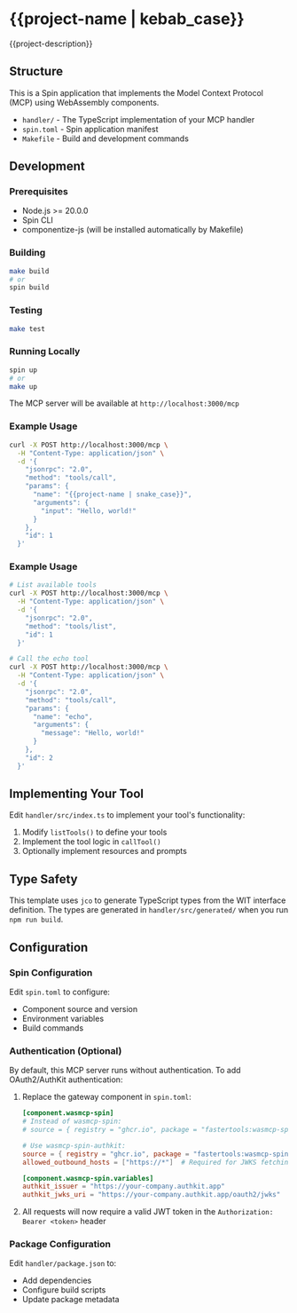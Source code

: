 # {{project-name | kebab_case}}

{{project-description}}

## Structure

This is a Spin application that implements the Model Context Protocol (MCP) using WebAssembly components.

- `handler/` - The TypeScript implementation of your MCP handler
- `spin.toml` - Spin application manifest
- `Makefile` - Build and development commands

## Development

### Prerequisites

- Node.js >= 20.0.0
- Spin CLI
- componentize-js (will be installed automatically by Makefile)

### Building

```bash
make build
# or
spin build
```

### Testing

```bash
make test
```

### Running Locally

```bash
spin up
# or
make up
```

The MCP server will be available at `http://localhost:3000/mcp`

### Example Usage

```bash
curl -X POST http://localhost:3000/mcp \
  -H "Content-Type: application/json" \
  -d '{
    "jsonrpc": "2.0",
    "method": "tools/call",
    "params": {
      "name": "{{project-name | snake_case}}",
      "arguments": {
        "input": "Hello, world!"
      }
    },
    "id": 1
  }'
```

### Example Usage

```bash
# List available tools
curl -X POST http://localhost:3000/mcp \
  -H "Content-Type: application/json" \
  -d '{
    "jsonrpc": "2.0",
    "method": "tools/list",
    "id": 1
  }'

# Call the echo tool
curl -X POST http://localhost:3000/mcp \
  -H "Content-Type: application/json" \
  -d '{
    "jsonrpc": "2.0",
    "method": "tools/call",
    "params": {
      "name": "echo",
      "arguments": {
        "message": "Hello, world!"
      }
    },
    "id": 2
  }'
```

## Implementing Your Tool

Edit `handler/src/index.ts` to implement your tool's functionality:

1. Modify `listTools()` to define your tools
2. Implement the tool logic in `callTool()`
3. Optionally implement resources and prompts

## Type Safety

This template uses `jco` to generate TypeScript types from the WIT interface definition. The types are generated in `handler/src/generated/` when you run `npm run build`.

## Configuration

### Spin Configuration

Edit `spin.toml` to configure:
- Component source and version
- Environment variables
- Build commands

### Authentication (Optional)

By default, this MCP server runs without authentication. To add OAuth2/AuthKit authentication:

1. Replace the gateway component in `spin.toml`:
   ```toml
   [component.wasmcp-spin]
   # Instead of wasmcp-spin:
   # source = { registry = "ghcr.io", package = "fastertools:wasmcp-spin", version = "0.0.3" }
   
   # Use wasmcp-spin-authkit:
   source = { registry = "ghcr.io", package = "fastertools:wasmcp-spin-authkit", version = "0.1.0" }
   allowed_outbound_hosts = ["https://*"]  # Required for JWKS fetching
   
   [component.wasmcp-spin.variables]
   authkit_issuer = "https://your-company.authkit.app"
   authkit_jwks_uri = "https://your-company.authkit.app/oauth2/jwks"
   ```

2. All requests will now require a valid JWT token in the `Authorization: Bearer <token>` header

### Package Configuration

Edit `handler/package.json` to:
- Add dependencies
- Configure build scripts
- Update package metadata